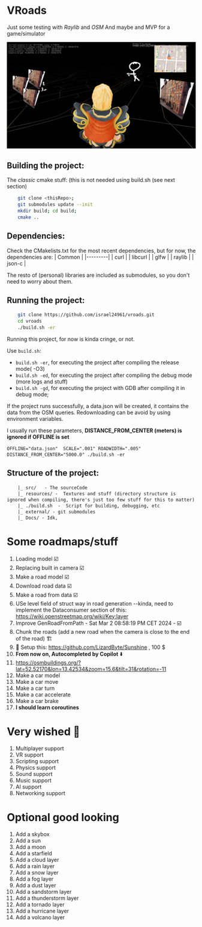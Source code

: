 # VRoads

Just some testing with _Raylib_ and _OSM_
And maybe and MVP for a game/simulator

![wished outcome](./Docs/pics/WishedOutcome.png)

## Building the project:

 The _classic_ cmake stuff: (this is not needed using build.sh (see next section)
```bash
    git clone <thisRepo>;
    git submodules update --init
    mkdir build; cd build;
    cmake ..
```
## Dependencies:
Check the CMakelists.txt for the most recent dependencies, but for now, the dependencies are:
| Common  |
|---------|
| curl    |
| libcurl |
| glfw    |
| raylib  |
| json-c  |

The resto of (personal) libraries are included as submodules, so you don't need to worry about them.

## Running the project:

```bash
    git clone https://github.com/israel24961/vroads.git
    cd vroads
    ./build.sh -er
```

Running this project, for now is kinda cringe, or not.

Use `build.sh`:
- `build.sh -er`, for executing the project after compiling the release mode( -O3)
- `build.sh -ed`, for executing the project after compiling the debug mode (more logs and stuff)
- `build.sh -gd`, for executing the project with GDB after compiling it in debug mode;

If the project runs successfully, a data.json will be created, it contains the data from the OSM queries.
Redownloading can be avoid by using environment variables. 

I usually run these parameters, __DISTANCE_FROM_CENTER (meters) is ignored if OFFLINE is set__

```shell
OFFLINE="data.json"  SCALE=".001" ROADWIDTH=".005" DISTANCE_FROM_CENTER="5000.0" ./build.sh -er
```


## Structure of the project:
```
    |_ src/   - The sourceCode
    |_ resources/ -  Textures and stuff (directory structure is ignored when compiling, there's just too few stuff for this to matter)
    |_ ./build.sh  -  Script for building, debugging, etc
    |_ external/ - git submodules
    |_ Docs/ - Idk, 
```

# Some roadmaps/stuff

1. Loading model ☑️
2. Replacing built in camera ☑️
3. Make a road model ☑️
4. Download road data ☑️
5. Make a road from data ☑️
6. USe level field of struct way in road generation --kinda, need to implement the Dataconsumer section of this: https://wiki.openstreetmap.org/wiki/Key:layer
7. Improve GenRoadFromPath - Sat Mar  2 08:58:19 PM CET 2024 - ☑️
6. Chunk the roads (add a new road when the camera is close to the end of the road)  🏗️
6. 🌟 Setup this: https://github.com/LizardByte/Sunshine , 100 $
6. __From now on, Autocompleted by Copilot__ ⬇️
8. https://osmbuildings.org/?lat=52.52170&lon=13.42534&zoom=15.6&tilt=31&rotation=-11
6. Make a car model  
7. Make a car move
8. Make a car turn
9. Make a car accelerate
10. Make a car brake
11. __I should learn coroutines__



# Very wished  🌟
1. Multiplayer support
7. VR support
8. Scripting support
2. Physics support
3. Sound support
4. Music support
5. AI support
6. Networking support

# Optional good looking
1. Add a skybox
2. Add a sun
3. Add a moon
4. Add a starfield
5. Add a cloud layer
6. Add a rain layer
7. Add a snow layer
8. Add a fog layer
9. Add a dust layer
10. Add a sandstorm layer
11. Add a thunderstorm layer
12. Add a tornado layer
13. Add a hurricane layer
14. Add a volcano layer




